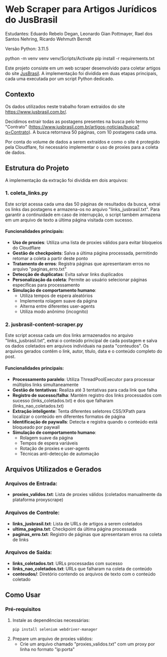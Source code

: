 # Web Scraper para Artigos Jurídicos do JusBrasil

Estudantes: Eduardo Rebelo Degan, Leonardo Gian Pottmayer, Rael dos Santos Nehring, Ricardo Wehmuth Berndt 

Versão Python: 3.11.5

python -m venv venv
venv/Scripts/Activate
pip install -r requirements.txt

Este projeto consiste em um web scraper desenvolvido para coletar artigos do site [JusBrasil](https://www.jusbrasil.com.br/). A implementação foi dividida em duas etapas principais, cada uma executada por um script Python dedicado.

## Contexto

Os dados utilizados neste trabalho foram extraídos do site https://www.jusbrasil.com.br/.

Decidimos extrair todas as postagens presentes na busca pelo termo "Contrato" (https://www.jusbrasil.com.br/artigos-noticias/busca?q=Contrato). A busca retornava 50 páginas, com 10 postagens cada uma.

Por conta do volume de dados a serem extraídos e como o site é protegido pela Cloudflare, foi necessário implementar o uso de proxies para a coleta de dados.

## Estrutura do Projeto

A implementação da extração foi dividida em dois arquivos:

### 1. coleta_links.py

Este script acessa cada uma das 50 páginas de resultados da busca, extrai os links das postagens e armazena-os no arquivo "links_jusbrasil.txt". Para garantir a continuidade em caso de interrupção, o script também armazena em um arquivo de texto a última página visitada com sucesso.

#### Funcionalidades principais:

- **Uso de proxies**: Utiliza uma lista de proxies válidos para evitar bloqueios do Cloudflare
- **Gestão de checkpoints**: Salva a última página processada, permitindo retomar a coleta a partir deste ponto
- **Tratamento de erros**: Registra páginas que apresentaram erros no arquivo "paginas_erro.txt"
- **Detecção de duplicatas**: Evita salvar links duplicados
- **Personalização da coleta**: Permite ao usuário selecionar páginas específicas para processamento
- **Simulação de comportamento humano**: 
  - Utiliza tempos de espera aleatórios
  - Implementa rolagem suave da página
  - Alterna entre diferentes user-agents
  - Utiliza modo anônimo (incognito)

### 2. jusbrasil-content-scraper.py

Este script acessa cada um dos links armazenados no arquivo "links_jusbrasil.txt", extrai o conteúdo principal de cada postagem e salva os dados coletados em arquivos individuais na pasta "conteudos". Os arquivos gerados contêm o link, autor, título, data e o conteúdo completo do post.

#### Funcionalidades principais:

- **Processamento paralelo**: Utiliza ThreadPoolExecutor para processar múltiplos links simultaneamente
- **Gestão de tentativas**: Realiza até 3 tentativas para cada link que falha
- **Registro de sucesso/falha**: Mantém registro dos links processados com sucesso (links_coletados.txt) e dos que falharam (links_nao_coletados.txt)
- **Extração inteligente**: Tenta diferentes seletores CSS/XPath para localizar o conteúdo em diferentes formatos de página
- **Identificação de paywalls**: Detecta e registra quando o conteúdo está bloqueado por paywall
- **Simulação de comportamento humano**:
  - Rolagem suave da página
  - Tempos de espera variáveis
  - Rotação de proxies e user-agents
  - Técnicas anti-detecção de automação

## Arquivos Utilizados e Gerados

### Arquivos de Entrada:
- **proxies_validos.txt**: Lista de proxies válidos (coletados manualmente da plataforma proxyscrape)

### Arquivos de Controle:
- **links_jusbrasil.txt**: Lista de URLs de artigos a serem coletados
- **ultima_pagina.txt**: Checkpoint da última página processada
- **paginas_erro.txt**: Registro de páginas que apresentaram erros na coleta de links

### Arquivos de Saída:
- **links_coletados.txt**: URLs processadas com sucesso
- **links_nao_coletados.txt**: URLs que falharam na coleta de conteúdo
- **conteudos/**: Diretório contendo os arquivos de texto com o conteúdo coletado


## Como Usar

### Pré-requisitos
1. Instale as dependências necessárias:
   ```
   pip install selenium webdriver-manager
   ```
2. Prepare um arquivo de proxies válidos:
   - Crie um arquivo chamado "proxies_validos.txt" com um proxy por linha no formato "ip:porta"
